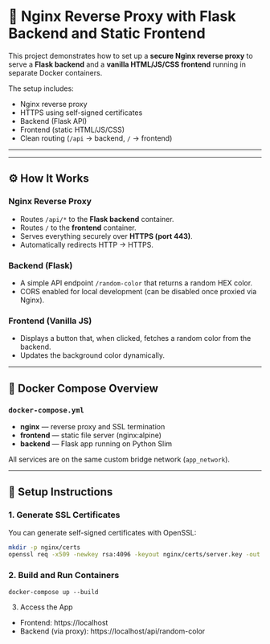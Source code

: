 # 🧩 Nginx Reverse Proxy with Flask Backend and Static Frontend

This project demonstrates how to set up a **secure Nginx reverse proxy** to serve a **Flask backend** and a **vanilla HTML/JS/CSS frontend** running in separate Docker containers.

The setup includes:

- Nginx reverse proxy
- HTTPS using self-signed certificates
- Backend (Flask API)
- Frontend (static HTML/JS/CSS)
- Clean routing (`/api` → backend, `/` → frontend)

---

---

## ⚙️ How It Works

### Nginx Reverse Proxy

- Routes `/api/*` to the **Flask backend** container.
- Routes `/` to the **frontend** container.
- Serves everything securely over **HTTPS (port 443)**.
- Automatically redirects HTTP → HTTPS.

### Backend (Flask)

- A simple API endpoint `/random-color` that returns a random HEX color.
- CORS enabled for local development (can be disabled once proxied via Nginx).

### Frontend (Vanilla JS)

- Displays a button that, when clicked, fetches a random color from the backend.
- Updates the background color dynamically.

---

## 🐳 Docker Compose Overview

### `docker-compose.yml`

- **nginx** — reverse proxy and SSL termination
- **frontend** — static file server (nginx:alpine)
- **backend** — Flask app running on Python Slim

All services are on the same custom bridge network (`app_network`).

---

## 🔧 Setup Instructions

### 1. Generate SSL Certificates

You can generate self-signed certificates with OpenSSL:

```bash
mkdir -p nginx/certs
openssl req -x509 -newkey rsa:4096 -keyout nginx/certs/server.key -out nginx/certs/server.crt -days 365 -nodes -subj "/CN=localhost"
```

### 2. Build and Run Containers

```
docker-compose up --build
```

3. Access the App

- Frontend: https://localhost
- Backend (via proxy): https://localhost/api/random-color
